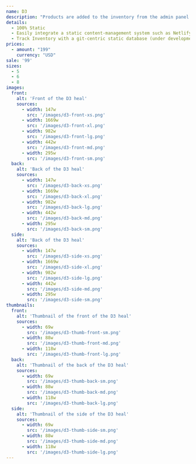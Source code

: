 ```yaml
---
name: D3
description: "Products are added to the inventory from the admin panel. You can access this from the gocommerce.com/admin page. Check it out to learn more.\_"
details:
  - 100% Static
  - Easily integrate a static content-management system such as Netlify-CMS
  - Track Inventory with a git-centric static database (under development)
prices:
  - amount: "199"
    currency: "USD"
sale: '99'
sizes:
  - 5
  - 6
  - 8
images:
  front:
    alt: 'Front of the D3 heal'
    sources:
      - width: 147w
        src: '/images/d3-front-xs.png'
      - width: 1669w
        src: '/images/d3-front-xl.png'
      - width: 982w
        src: '/images/d3-front-lg.png'
      - width: 442w
        src: '/images/d3-front-md.png'
      - width: 295w
        src: '/images/d3-front-sm.png'
  back:
    alt: 'Back of the D3 heal'
    sources:
      - width: 147w
        src: '/images/d3-back-xs.png'
      - width: 1669w
        src: '/images/d3-back-xl.png'
      - width: 982w
        src: '/images/d3-back-lg.png'
      - width: 442w
        src: '/images/d3-back-md.png'
      - width: 295w
        src: '/images/d3-back-sm.png'
  side:
    alt: 'Back of the D3 heal'
    sources:
      - width: 147w
        src: '/images/d3-side-xs.png'
      - width: 1669w
        src: '/images/d3-side-xl.png'
      - width: 982w
        src: '/images/d3-side-lg.png'
      - width: 442w
        src: '/images/d3-side-md.png'
      - width: 295w
        src: '/images/d3-side-sm.png'
thumbnails:
  front:
    alt: 'Thumbnail of the front of the D3 heal'
    sources:
      - width: 69w
        src: '/images/d3-thumb-front-sm.png'
      - width: 88w
        src: '/images/d3-thumb-front-md.png'
      - width: 118w
        src: '/images/d3-thumb-front-lg.png'
  back:
    alt: 'Thumbnail of the back of the D3 heal'
    sources:
      - width: 69w
        src: '/images/d3-thumb-back-sm.png'
      - width: 88w
        src: '/images/d3-thumb-back-md.png'
      - width: 118w
        src: '/images/d3-thumb-back-lg.png'
  side:
    alt: 'Thumbnail of the side of the D3 heal'
    sources:
      - width: 69w
        src: '/images/d3-thumb-side-sm.png'
      - width: 88w
        src: '/images/d3-thumb-side-md.png'
      - width: 118w
        src: '/images/d3-thumb-side-lg.png'
---
```

